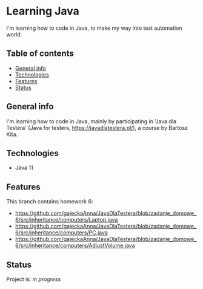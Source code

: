 # Learning Java
I'm learning how to code in Java, to make my way into test automation world.

## Table of contents
* [General info](#general-info)
* [Technologies](#technologies)
* [Features](#features)  
* [Status](#status)

## General info
I'm learning how to code in Java, mainly by participating in 'Java dla Testera' (Java for testers, https://javadlatestera.pl/), a course by Bartosz Kita.

## Technologies
* Java 11

## Features
This branch contains homework 6:
* https://github.com/gajeckaAnna/JavaDlaTestera/blob/zadanie_domowe_6/src/inheritance/computers/Laptop.java
* https://github.com/gajeckaAnna/JavaDlaTestera/blob/zadanie_domowe_6/src/inheritance/computers/PC.java
* https://github.com/gajeckaAnna/JavaDlaTestera/blob/zadanie_domowe_6/src/inheritance/computers/AdjustVolume.java

## Status
Project is: _in progress_



